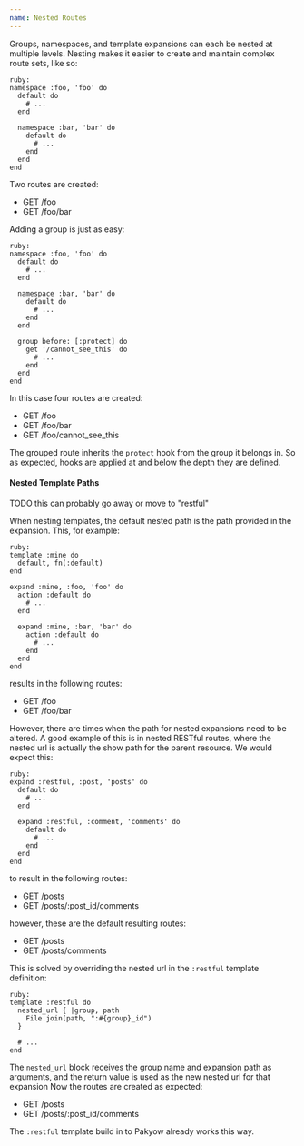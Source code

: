 ```yaml
---
name: Nested Routes
---
```


Groups, namespaces, and template expansions can each be nested at multiple levels. Nesting makes it easier to create and maintain complex route sets, like so:

    ruby:
    namespace :foo, 'foo' do
      default do
        # ...
      end

      namespace :bar, 'bar' do
        default do
          # ...
        end
      end
    end

Two routes are created:

  - GET /foo
  - GET /foo/bar

Adding a group is just as easy:

    ruby:
    namespace :foo, 'foo' do
      default do
        # ...
      end

      namespace :bar, 'bar' do
        default do
          # ...
        end
      end

      group before: [:protect] do
        get '/cannot_see_this' do
          # ...
        end
      end
    end

In this case four routes are created:

  - GET /foo
  - GET /foo/bar
  - GET /foo/cannot_see_this

The grouped route inherits the `protect` hook from the group it belongs in. So as expected, hooks are applied at and below the depth they are defined.

#### Nested Template Paths

TODO this can probably go away or move to "restful"

When nesting templates, the default nested path is the path provided in the expansion. This, for example:

    ruby:
    template :mine do
      default, fn(:default)
    end

    expand :mine, :foo, 'foo' do
      action :default do
        # ...
      end

      expand :mine, :bar, 'bar' do
        action :default do
          # ...
        end
      end
    end

results in the following routes:

  - GET /foo
  - GET /foo/bar

However, there are times when the path for nested expansions need to be altered. A good example of this is in nested RESTful routes, where the nested url is actually the show path for the parent resource. We would expect this:

    ruby:
    expand :restful, :post, 'posts' do
      default do
        # ...
      end

      expand :restful, :comment, 'comments' do
        default do
          # ...
        end
      end
    end

to result in the following routes:

  - GET /posts
  - GET /posts/:post_id/comments

however, these are the default resulting routes:

  - GET /posts
  - GET /posts/comments

This is solved by overriding the nested url in the `:restful` template definition:

    ruby:
    template :restful do
      nested_url { |group, path
        File.join(path, ":#{group}_id")
      }

      # ...
    end

The `nested_url` block receives the group name and expansion path as arguments, and the return value is used as the new nested url for that expansion Now the routes are created as expected:

  - GET /posts
  - GET /posts/:post_id/comments

The `:restful` template build in to Pakyow already works this way.
